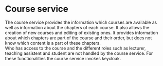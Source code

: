 # Course service

The course service provides the information which courses are available as well as information about the chapters of each course.
It also allows the creation of new courses and editing of existing ones.
It provides information about which chapters are part of the course and their order, but does not know which content is a part of these chapters.  
Who has access to the course and the different roles such as lecturer, teaching assistent and student are not handled by the course service.
For these functionalities the course service invokes keycloak.
